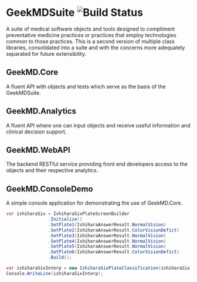 # GeekMDSuite ![Build Status][build_status]

A suite of medical software objects and tools designed to compliment preventative medicine practices or practices that employ technologies common to those practices. This is a second version of multiple class libraries, consolidated into a suite and with the concerns more adequately separated for future extensibility.

## GeekMD.Core
A fluent API with objects and tests which serve as the basis of the GeekMDSuite.

## GeekMD.Analytics
A fluent API where one can input objects and receive useful information and clinical decision support.

## GeekMD.WebAPI
The backend RESTful service providing front end developers access to the objects and their respective analytics.

## GeekMD.ConsoleDemo
A simple console application for demonstrating the use of GeekMD.Core.

```cs
var ishiharaSix = IshiharaSixPlateScreenBuilder
                .Initialize()
                .SetPlate1(IshiharaAnswerResult.NormalVision)
                .SetPlate2(IshiharaAnswerResult.ColorVisionDefict)
                .SetPlate3(IshiharaAnswerResult.NormalVision)
                .SetPlate4(IshiharaAnswerResult.NormalVision)
                .SetPlate5(IshiharaAnswerResult.NormalVision)
                .SetPlate6(IshiharaAnswerResult.ColorVisionDefict)
                .Build();

var ishiharaSixInterp = new IshiharaSixPlateClassification(ishiharaSix);
Console.WriteLine(ishiharaSixInterp);
```

[build_status]: http://teamcity.zapto.org:8080/app/rest/builds/buildType:(id:GeekMDApplicationSuite_Build)/statusIcon.svg
